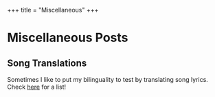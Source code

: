+++
title = "Miscellaneous"
+++

# Miscellaneous Posts

## Song Translations

Sometimes I like to put my bilinguality to test by translating song lyrics. Check [here](@/misc/translations/_index.md) for a list!
